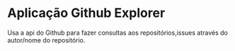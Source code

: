 
# Aplicação Github Explorer
Usa a api do Github para fazer consultas aos repositórios,issues através do autor/nome do repositório.





